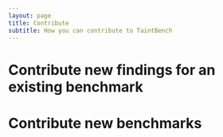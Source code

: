 ```yaml
---
layout: page
title: Contribute
subtitle: How you can contribute to TaintBench
---
```

# Contribute new findings for an existing benchmark

# Contribute new benchmarks
